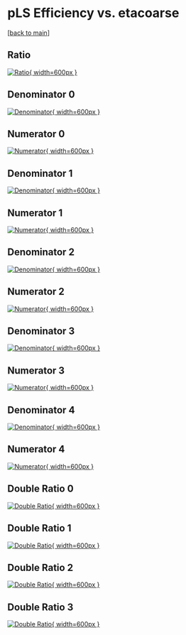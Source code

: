# pLS Efficiency vs. etacoarse

[[back to main](./)]



## Ratio

[![Ratio](../mtv/var/pLS_loweta_11_-1_eff_etacoarse.png){ width=600px }](../mtv/var/pLS_loweta_11_-1_eff_etacoarse.pdf)

## Denominator 0

[![Denominator](../mtv/den/pLS_loweta_11_-1_eff_etacoarse_den0.png){ width=600px }](../mtv/den/pLS_loweta_11_-1_eff_etacoarse_den0.pdf)

## Numerator 0

[![Numerator](../mtv/num/pLS_loweta_11_-1_eff_etacoarse_num0.png){ width=600px }](../mtv/num/pLS_loweta_11_-1_eff_etacoarse_num0.pdf)

## Denominator 1

[![Denominator](../mtv/den/pLS_loweta_11_-1_eff_etacoarse_den1.png){ width=600px }](../mtv/den/pLS_loweta_11_-1_eff_etacoarse_den1.pdf)

## Numerator 1

[![Numerator](../mtv/num/pLS_loweta_11_-1_eff_etacoarse_num1.png){ width=600px }](../mtv/num/pLS_loweta_11_-1_eff_etacoarse_num1.pdf)

## Denominator 2

[![Denominator](../mtv/den/pLS_loweta_11_-1_eff_etacoarse_den2.png){ width=600px }](../mtv/den/pLS_loweta_11_-1_eff_etacoarse_den2.pdf)

## Numerator 2

[![Numerator](../mtv/num/pLS_loweta_11_-1_eff_etacoarse_num2.png){ width=600px }](../mtv/num/pLS_loweta_11_-1_eff_etacoarse_num2.pdf)

## Denominator 3

[![Denominator](../mtv/den/pLS_loweta_11_-1_eff_etacoarse_den3.png){ width=600px }](../mtv/den/pLS_loweta_11_-1_eff_etacoarse_den3.pdf)

## Numerator 3

[![Numerator](../mtv/num/pLS_loweta_11_-1_eff_etacoarse_num3.png){ width=600px }](../mtv/num/pLS_loweta_11_-1_eff_etacoarse_num3.pdf)

## Denominator 4

[![Denominator](../mtv/den/pLS_loweta_11_-1_eff_etacoarse_den4.png){ width=600px }](../mtv/den/pLS_loweta_11_-1_eff_etacoarse_den4.pdf)

## Numerator 4

[![Numerator](../mtv/num/pLS_loweta_11_-1_eff_etacoarse_num4.png){ width=600px }](../mtv/num/pLS_loweta_11_-1_eff_etacoarse_num4.pdf)

## Double Ratio 0

[![Double Ratio](../mtv/ratio/pLS_loweta_11_-1_eff_etacoarse_ratio0.png){ width=600px }](../mtv/ratio/pLS_loweta_11_-1_eff_etacoarse_ratio0.pdf)

## Double Ratio 1

[![Double Ratio](../mtv/ratio/pLS_loweta_11_-1_eff_etacoarse_ratio1.png){ width=600px }](../mtv/ratio/pLS_loweta_11_-1_eff_etacoarse_ratio1.pdf)

## Double Ratio 2

[![Double Ratio](../mtv/ratio/pLS_loweta_11_-1_eff_etacoarse_ratio2.png){ width=600px }](../mtv/ratio/pLS_loweta_11_-1_eff_etacoarse_ratio2.pdf)

## Double Ratio 3

[![Double Ratio](../mtv/ratio/pLS_loweta_11_-1_eff_etacoarse_ratio3.png){ width=600px }](../mtv/ratio/pLS_loweta_11_-1_eff_etacoarse_ratio3.pdf)

